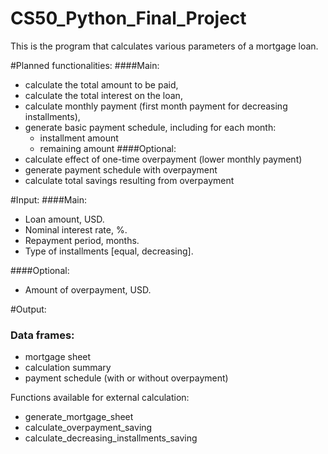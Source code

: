 # CS50_Python_Final_Project

This is the program that calculates various parameters of a mortgage loan.

#Planned functionalities:
####Main:
- calculate the total amount to be paid,
- calculate the total interest on the loan,
- calculate monthly payment (first month payment for decreasing installments),
- generate basic payment schedule, including for each month:
  - installment amount
  - remaining amount
####Optional:
- calculate effect of one-time overpayment (lower monthly payment)
- generate payment schedule with overpayment
- calculate total savings resulting from overpayment

#Input:
####Main:
- Loan amount, USD.
- Nominal interest rate, %.
- Repayment period, months.
- Type of installments [equal, decreasing].

####Optional:
- Amount of overpayment, USD.

#Output:
### Data frames:
- mortgage sheet
- calculation summary
- payment schedule (with or without overpayment)

Functions available for external calculation:
- generate_mortgage_sheet
- calculate_overpayment_saving
- calculate_decreasing_installments_saving